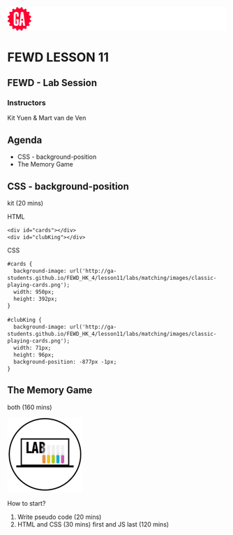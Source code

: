 ![General Assembly](../assets/images/ga.png)
# FEWD LESSON 11

## FEWD - Lab Session

### Instructors
Kit Yuen & Mart van de Ven



## Agenda
<aside class="notes"></aside>

* CSS - background-position
* The Memory Game



## CSS - background-position
<aside class="notes">kit (20 mins)</aside>

HTML

```
<div id="cards"></div>
<div id="clubKing"></div>
```

CSS

```
#cards {
  background-image: url('http://ga-students.github.io/FEWD_HK_4/lesson11/labs/matching/images/classic-playing-cards.png');
  width: 950px;
  height: 392px;
}

#clubKing {
  background-image: url('http://ga-students.github.io/FEWD_HK_4/lesson11/labs/matching/images/classic-playing-cards.png');
  width: 71px;
  height: 96px;
  background-position: -877px -1px;
}
```



## The Memory Game
<aside class="notes">both (160 mins)</aside>

![GeneralAssemb.ly](../assets/images/icons/exercise_icon_md.png)

How to start?

1. Write pseudo code (20 mins)
1. HTML and CSS (30 mins) first and JS last (120 mins)